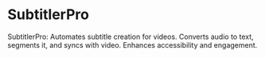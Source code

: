 # SubtitlerPro
SubtitlerPro: Automates subtitle creation for videos. Converts audio to text, segments it, and syncs with video. Enhances accessibility and engagement.
